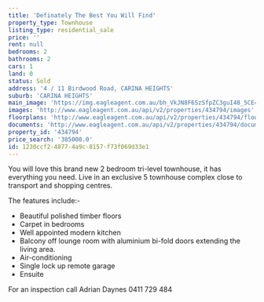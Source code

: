 ```yaml
---
title: 'Definately The Best You Will Find'
property_type: Townhouse
listing_type: residential_sale
price: ''
rent: null
bedrooms: 2
bathrooms: 2
cars: 1
land: 0
status: Sold
address: '4 / 11 Birdwood Road, CARINA HEIGHTS'
suburb: 'CARINA HEIGHTS'
main_image: 'https://img.eagleagent.com.au/bh_VkJN8F6SzSfpZC3guI48_5CE=/1280x854/smart/https://s3-us-west-2.amazonaws.com/eagleagent-orig/images/6818048/103965380-image-M.jpg'
images: 'http://www.eagleagent.com.au/api/v2/properties/434794/images'
floorplans: 'http://www.eagleagent.com.au/api/v2/properties/434794/floorplans'
documents: 'http://www.eagleagent.com.au/api/v2/properties/434794/documents'
property_id: '434794'
price_search: '385000.0'
id: 1230ccf2-4877-4a9c-8157-f73f069d33e1
---
```

You will love this brand new 2 bedroom tri-level townhouse, it has everything you need.  Live in an exclusive 5 townhouse complex close to transport and shopping centres.

The features include:-

- Beautiful polished timber floors
- Carpet in bedrooms
- Well appointed modern kitchen
- Balcony off lounge room with aluminium bi-fold doors extending the living area.
- Air-conditioning
- Single lock up remote garage
- Ensuite

For an inspection call Adrian Daynes 0411 729 484